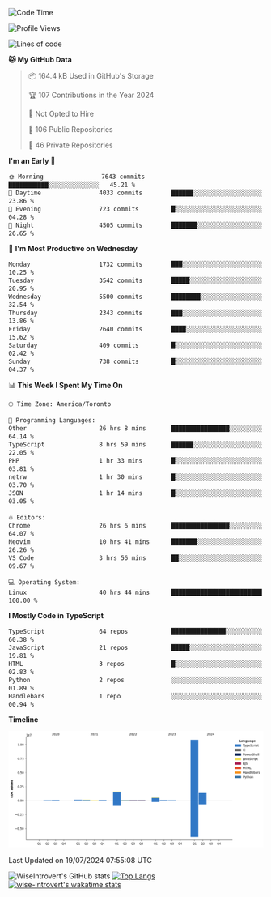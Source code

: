 <!--START_SECTION:waka-->
![Code Time](http://img.shields.io/badge/Code%20Time-1%2C929%20hrs%203%20mins-blue)

![Profile Views](http://img.shields.io/badge/Profile%20Views-0-blue)

![Lines of code](https://img.shields.io/badge/From%20Hello%20World%20I%27ve%20Written-14.9%20million%20lines%20of%20code-blue)

**🐱 My GitHub Data** 

> 📦 164.4 kB Used in GitHub's Storage 
 > 
> 🏆 107 Contributions in the Year 2024
 > 
> 🚫 Not Opted to Hire
 > 
> 📜 106 Public Repositories 
 > 
> 🔑 46 Private Repositories 
 > 
**I'm an Early 🐤** 

```text
🌞 Morning                7643 commits        ███████████░░░░░░░░░░░░░░   45.21 % 
🌆 Daytime                4033 commits        ██████░░░░░░░░░░░░░░░░░░░   23.86 % 
🌃 Evening                723 commits         █░░░░░░░░░░░░░░░░░░░░░░░░   04.28 % 
🌙 Night                  4505 commits        ███████░░░░░░░░░░░░░░░░░░   26.65 % 
```
📅 **I'm Most Productive on Wednesday** 

```text
Monday                   1732 commits        ███░░░░░░░░░░░░░░░░░░░░░░   10.25 % 
Tuesday                  3542 commits        █████░░░░░░░░░░░░░░░░░░░░   20.95 % 
Wednesday                5500 commits        ████████░░░░░░░░░░░░░░░░░   32.54 % 
Thursday                 2343 commits        ███░░░░░░░░░░░░░░░░░░░░░░   13.86 % 
Friday                   2640 commits        ████░░░░░░░░░░░░░░░░░░░░░   15.62 % 
Saturday                 409 commits         █░░░░░░░░░░░░░░░░░░░░░░░░   02.42 % 
Sunday                   738 commits         █░░░░░░░░░░░░░░░░░░░░░░░░   04.37 % 
```


📊 **This Week I Spent My Time On** 

```text
🕑︎ Time Zone: America/Toronto

💬 Programming Languages: 
Other                    26 hrs 8 mins       ████████████████░░░░░░░░░   64.14 % 
TypeScript               8 hrs 59 mins       ██████░░░░░░░░░░░░░░░░░░░   22.05 % 
PHP                      1 hr 33 mins        █░░░░░░░░░░░░░░░░░░░░░░░░   03.81 % 
netrw                    1 hr 30 mins        █░░░░░░░░░░░░░░░░░░░░░░░░   03.70 % 
JSON                     1 hr 14 mins        █░░░░░░░░░░░░░░░░░░░░░░░░   03.05 % 

🔥 Editors: 
Chrome                   26 hrs 6 mins       ████████████████░░░░░░░░░   64.07 % 
Neovim                   10 hrs 41 mins      ███████░░░░░░░░░░░░░░░░░░   26.26 % 
VS Code                  3 hrs 56 mins       ██░░░░░░░░░░░░░░░░░░░░░░░   09.67 % 

💻 Operating System: 
Linux                    40 hrs 44 mins      █████████████████████████   100.00 % 
```

**I Mostly Code in TypeScript** 

```text
TypeScript               64 repos            ███████████████░░░░░░░░░░   60.38 % 
JavaScript               21 repos            █████░░░░░░░░░░░░░░░░░░░░   19.81 % 
HTML                     3 repos             █░░░░░░░░░░░░░░░░░░░░░░░░   02.83 % 
Python                   2 repos             ░░░░░░░░░░░░░░░░░░░░░░░░░   01.89 % 
Handlebars               1 repo              ░░░░░░░░░░░░░░░░░░░░░░░░░   00.94 % 
```



**Timeline**

![Lines of Code chart](https://raw.githubusercontent.com/wise-introvert/wise-introvert/master/assets/bar_graph.png)


 Last Updated on 19/07/2024 07:55:08 UTC
<!--END_SECTION:waka-->

![WiseIntrovert's GitHub stats](https://github-readme-stats.vercel.app/api?username=wise-introvert&count_private=true&show_icons=true)
[![Top Langs](https://github-readme-stats.vercel.app/api/top-langs/?username=wise-introvert&langs_count=10)](https://github.com/anuraghazra/github-readme-stats)
[![wise-introvert's wakatime stats](https://github-readme-stats.vercel.app/api/wakatime?username=wiseintrovert)](https://github.com/anuraghazra/github-readme-stats)
